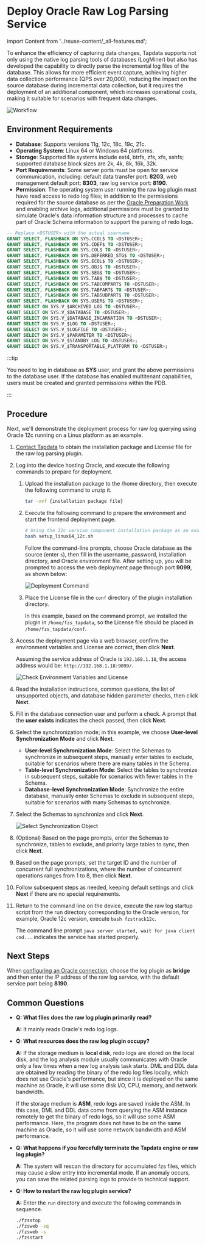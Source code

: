 # Deploy Oracle Raw Log Parsing Service
import Content from '../reuse-content/_all-features.md';

<Content />

To enhance the efficiency of capturing data changes, Tapdata supports not only using the native log parsing tools of databases (LogMiner) but also has developed the capability to directly parse the incremental log files of the database. This allows for more efficient event capture, achieving higher data collection performance (QPS over 20,000), reducing the impact on the source database during incremental data collection, but it requires the deployment of an additional component, which increases operational costs, making it suitable for scenarios with frequent data changes.

![Workflow](../images/raw_logs_workflow.png)

## Environment Requirements

* **Database**: Supports versions 11g, 12c, 18c, 19c, 21c.
* **Operating System**: Linux 64 or Windows 64 platforms.
* **Storage**: Supported file systems include ext4, btrfs, zfs, xfs, sshfs; supported database block sizes are 2k, 4k, 8k, 16k, 32k.
* **Port Requirements**: Some server ports must be open for service communication, including: default data transfer port: **8203**, web management default port: **8303**, raw log service port: **8190**.
* **Permission**: The operating system user running the raw log plugin must have read access to redo log files; in addition to the permissions required for the source database as per the [Oracle Preparation Work](../../prerequisites/on-prem-databases/oracle#source) and enabling archive logs, additional permissions must be granted to simulate Oracle's data information structure and processes to cache part of Oracle Schema information to support the parsing of redo logs.

```sql
-- Replace <DSTUSER> with the actual username
GRANT SELECT, FLASHBACK ON SYS.CCOL$ TO <DSTUSER>;
GRANT SELECT, FLASHBACK ON SYS.CDEF$ TO <DSTUSER>;
GRANT SELECT, FLASHBACK ON SYS.COL$ TO <DSTUSER>;
GRANT SELECT, FLASHBACK ON SYS.DEFERRED_STG$ TO <DSTUSER>;
GRANT SELECT, FLASHBACK ON SYS.ECOL$ TO <DSTUSER>;
GRANT SELECT, FLASHBACK ON SYS.OBJ$ TO <DSTUSER>;
GRANT SELECT, FLASHBACK ON SYS.SEG$ TO <DSTUSER>;
GRANT SELECT, FLASHBACK ON SYS.TAB$ TO <DSTUSER>;
GRANT SELECT, FLASHBACK ON SYS.TABCOMPART$ TO <DSTUSER>;
GRANT SELECT, FLASHBACK ON SYS.TABPART$ TO <DSTUSER>;
GRANT SELECT, FLASHBACK ON SYS.TABSUBPART$ TO <DSTUSER>;
GRANT SELECT, FLASHBACK ON SYS.USER$ TO <DSTUSER>;
GRANT SELECT ON SYS.V_$ARCHIVED_LOG TO <DSTUSER>;
GRANT SELECT ON SYS.V_$DATABASE TO <DSTUSER>;
GRANT SELECT ON SYS.V_$DATABASE_INCARNATION TO <DSTUSER>;
GRANT SELECT ON SYS.V_$LOG TO <DSTUSER>;
GRANT SELECT ON SYS.V_$LOGFILE TO <DSTUSER>;
GRANT SELECT ON SYS.V_$PARAMETER TO <DSTUSER>;
GRANT SELECT ON SYS.V_$STANDBY_LOG TO <DSTUSER>;
GRANT SELECT ON SYS.V_$TRANSPORTABLE_PLATFORM TO <DSTUSER>;
```

:::tip

You need to log in database as **SYS** user, and grant the above permissions to the database user. If the database has enabled multitenant capabilities, users must be created and granted permissions within the PDB.

:::

## Procedure

Next, we'll demonstrate the deployment process for raw log querying using Oracle 12c running on a Linux platform as an example.

1. [Contact Tapdata](mailto:team@tapdata.io) to obtain the installation package and License file for the raw log parsing plugin.

2. Log into the device hosting Oracle, and execute the following commands to prepare for deployment.

    1. Upload the installation package to the /home directory, then execute the following command to unzip it.

       ```bash
       tar -xvf {installation package file}
       ```

    2. Execute the following command to prepare the environment and start the frontend deployment page.

       ```bash
       # Using the 12c version component installation package as an example
       bash setup_linux64_12c.sh
       ```

       Follow the command-line prompts, choose Oracle database as the source (enter `s`), then fill in the username, password, installation directory, and Oracle environment file. After setting up, you will be prompted to access the web deployment page through port **9099**, as shown below:

       ![Deployment Command](../images/deploy_fzs.png)

    3. Place the License file in the `conf` directory of the plugin installation directory.

       In this example, based on the command prompt, we installed the plugin in `/home/fzs_tapdata`, so the License file should be placed in `/home/fzs_tapdata/conf`.

3. Access the deployment page via a web browser, confirm the environment variables and License are correct, then click **Next**.

   Assuming the service address of Oracle is `192.168.1.18`, the access address would be: `http://192.168.1.18:9099/`.

   ![Check Environment Variables and License](../images/check_env.png)

4. Read the installation instructions, common questions, the list of unsupported objects, and database hidden parameter checks, then click **Next**.

5. Fill in the database connection user and perform a check. A prompt that the **user exists** indicates the check passed, then click **Next**.

6. Select the synchronization mode; in this example, we choose **User-level Synchronization Mode** and click **Next**.

    * **User-level Synchronization Mode**: Select the Schemas to synchronize in subsequent steps, manually enter tables to exclude, suitable for scenarios where there are many tables in the Schema.
    * **Table-level Synchronization Mode**: Select the tables to synchronize in subsequent steps, suitable for scenarios with fewer tables in the Schema.
    * **Database-level Synchronization Mode**: Synchronize the entire database, manually enter Schemas to exclude in subsequent steps, suitable for scenarios with many Schemas to synchronize.
   
7. Select the Schemas to synchronize and click **Next**.

   ![Select Synchronization Object](../images/select_schema.png)

8. (Optional) Based on the page prompts, enter the Schemas to synchronize, tables to exclude, and priority large tables to sync, then click **Next**.

9. Based on the page prompts, set the target ID and the number of concurrent full synchronizations, where the number of concurrent operations ranges from 1 to 8, then click **Next**.

10. Follow subsequent steps as needed, keeping default settings and click **Next** if there are no special requirements.

11. Return to the command line on the device, execute the raw log startup script from the run directory corresponding to the Oracle version, for example, Oracle 12c version, execute `bash fzstrack12c`.

    The command line prompt `java server started, wait for java client cmd...` indicates the service has started properly.

## Next Steps

When [configuring an Oracle connection](../prerequisites/on-prem-databases/oracle.md), choose the log plugin as **bridge** and then enter the IP address of the raw log service, with the default service port being **8190**.

## Common Questions

* **Q: What files does the raw log plugin primarily read?**

  **A:** It mainly reads Oracle's redo log logs.

* **Q: What resources does the raw log plugin occupy?**

  **A:** If the storage medium is **local disk**, redo logs are stored on the local disk, and the log analysis module usually communicates with Oracle only a few times when a new log analysis task starts. DML and DDL data are obtained by reading the binary of the redo log files locally, which does not use Oracle's performance, but since it is deployed on the same machine as Oracle, it will use some disk I/O, CPU, memory, and network bandwidth.

  If the storage medium is **ASM**, redo logs are saved inside the ASM. In this case, DML and DDL data come from querying the ASM instance remotely to get the binary of redo logs, so it will use some ASM performance. Here, the program does not have to be on the same machine as Oracle, so it will use some network bandwidth and ASM performance.

* **Q: What happens if you forcefully terminate the Tapdata engine or raw log plugin?**

  **A:** The system will rescan the directory for accumulated fzs files, which may cause a slow entry into incremental mode. If an anomaly occurs, you can save the related parsing logs to provide to technical support.

* **Q: How to restart the raw log plugin service?**

  **A:** Enter the `run` directory and execute the following commands in sequence.

  ```bash
  ./fzsstop
  ./fzsweb -sq
  ./fzsweb -s
  ./fzsstart
  ```